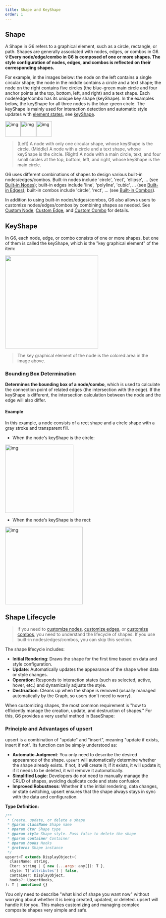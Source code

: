 ```yaml
---
title: Shape and KeyShape
order: 1
---
```


## Shape

A Shape in G6 refers to a graphical element, such as a circle, rectangle, or path. Shapes are generally associated with nodes, edges, or combos in G6. **💡 Every node/edge/combo in G6 is composed of one or more shapes. The style configuration of nodes, edges, and combos is reflected on their corresponding shapes.**

For example, in the images below: the node on the left contains a single circular shape; the node in the middle contains a circle and a text shape; the node on the right contains five circles (the blue-green main circle and four anchor points at the top, bottom, left, and right) and a text shape. Each node/edge/combo has its unique key shape (keyShape). In the examples below, the keyShape for all three nodes is the blue-green circle. The keyShape is mainly used for interaction detection and automatic style updates with [element states](/en/manual/element/state), see [keyShape](#keyshape).

<img src='https://gw.alipayobjects.com/mdn/rms_f8c6a0/afts/img/A*OcaaTIIu_4cAAAAAAAAAAABkARQnAQ' width=50 alt='img'/><img src='https://gw.alipayobjects.com/mdn/rms_f8c6a0/afts/img/A*r5M0Sowd1R8AAAAAAAAAAABkARQnAQ' width=50 alt='img'/><img src='https://gw.alipayobjects.com/mdn/rms_f8c6a0/afts/img/A*pHoETad75CIAAAAAAAAAAABkARQnAQ' width=50 alt='img'/>

> (Left) A node with only one circular shape, whose keyShape is the circle. (Middle) A node with a circle and a text shape, whose keyShape is the circle. (Right) A node with a main circle, text, and four small circles at the top, bottom, left, and right, whose keyShape is the main circle.

G6 uses different combinations of shapes to design various built-in nodes/edges/combos. Built-in nodes include 'circle', 'rect', 'ellipse', ... (see [Built-in Nodes](/en/manual/element/node/build-in/base-node)); built-in edges include 'line', 'polyline', 'cubic', ... (see [Built-in Edges](/en/manual/element/edge/build-in/base-edge)); built-in combos include 'circle', 'rect', ... (see [Built-in Combos](/en/manual/element/combo/build-in/base-combo)).

In addition to using built-in nodes/edges/combos, G6 also allows users to customize nodes/edges/combos by combining shapes as needed. See [Custom Node](/en/manual/element/node/custom-node), [Custom Edge](/en/manual/element/node/custom-edge), and [Custom Combo](/en/manual/element/node/custom-combo) for details.

## KeyShape

In G6, each node, edge, or combo consists of one or more shapes, but one of them is called the keyShape, which is the "key graphical element" of the item:

<image width="300" src="https://mdn.alipayobjects.com/huamei_qa8qxu/afts/img/A*TZt2S7Z0d-8AAAAAAAAAAAAADmJ7AQ/original" />

> The key graphical element of the node is the colored area in the image above.

### Bounding Box Determination

**Determines the bounding box of a node/combo**, which is used to calculate the connection point of related edges (the intersection with the edge). If the keyShape is different, the intersection calculation between the node and the edge will also differ.

#### Example

In this example, a node consists of a rect shape and a circle shape with a gray stroke and transparent fill.

- When the node's keyShape is the circle:

<img src='https://gw.alipayobjects.com/mdn/rms_f8c6a0/afts/img/A*CY7cSaMs4U0AAAAAAAAAAABkARQnAQ' width=220 alt='img'/>

- When the node's keyShape is the rect:

<img src='https://gw.alipayobjects.com/mdn/rms_f8c6a0/afts/img/A*upWTQLTvxGEAAAAAAAAAAABkARQnAQ' width=250 alt='img'/>

## Shape Lifecycle

> If you need to [customize nodes](/en/manual/element/node/custom-node), [customize edges](/en/manual/element/node/custom-edge), or [customize combos](/en/manual/element/node/custom-combo), you need to understand the lifecycle of shapes. If you use built-in nodes/edges/combos, you can skip this section.

The shape lifecycle includes:

- **Initial Rendering**: Draws the shape for the first time based on data and style configuration.
- **Update**: Automatically updates the appearance of the shape when data or style changes.
- **Operation**: Responds to interaction states (such as selected, active, hover, etc.) and dynamically adjusts the style.
- **Destruction**: Cleans up when the shape is removed (usually managed automatically by the Graph, so users don't need to worry).

When customizing shapes, the most common requirement is "how to efficiently manage the creation, update, and destruction of shapes." For this, G6 provides a very useful method in BaseShape:

### Principle and Advantages of upsert

upsert is a combination of "update" and "insert", meaning "update if exists, insert if not". Its function can be simply understood as:

- **Automatic Judgment**: You only need to describe the desired appearance of the shape. `upsert` will automatically determine whether the shape already exists. If not, it will create it; if it exists, it will update it; if it needs to be deleted, it will remove it automatically.
- **Simplified Logic**: Developers do not need to manually manage the CRUD of shapes, avoiding duplicate code and state confusion.
- **Improved Robustness**: Whether it's the initial rendering, data changes, or state switching, upsert ensures that the shape always stays in sync with the data and configuration.

**Type Definition:**

```js
/**
 * Create, update, or delete a shape
 * @param className Shape name
 * @param Ctor Shape type
 * @param style Shape style. Pass false to delete the shape
 * @param container Container
 * @param hooks Hooks
 * @returns Shape instance
 */
upsert<T extends DisplayObject>(
  className: string,
  Ctor: string | { new (...args: any[]): T },
  style: T['attributes'] | false,
  container: DisplayObject,
  hooks?: UpsertHooks,
): T | undefined {}
```

You only need to describe "what kind of shape you want now" without worrying about whether it is being created, updated, or deleted. upsert will handle it for you. This makes customizing and managing complex composite shapes very simple and safe.
